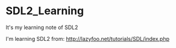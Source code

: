 # SDL2_Learning

It's my learning note of SDL2

I'm learning SDL2 from:
http://lazyfoo.net/tutorials/SDL/index.php
